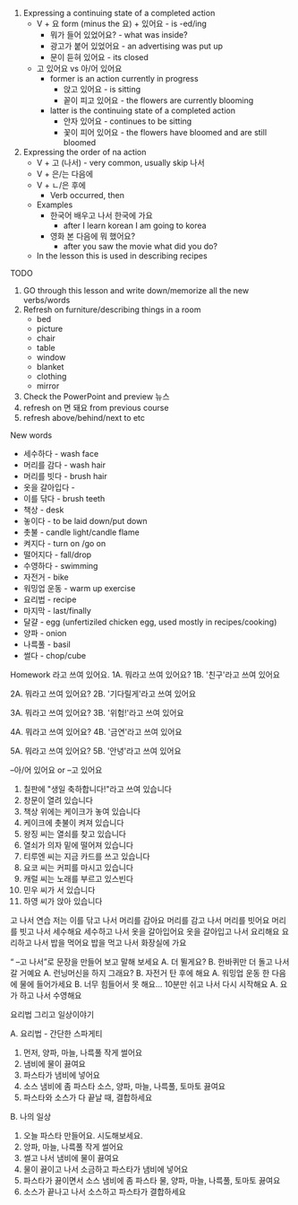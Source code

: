 1. Expressing a continuing state of a completed action
    - V + 요 form (minus the 요) + 있어요 - is -ed/ing
        - 뭐가 들어 있었어요? - what was inside?
        - 광고가 붙어 있었어요 - an advertising was put up
        - 문이 듣혀 있어요 - its closed
    - 고 있어요 vs 아/어 있어요
        - former is an action currently in progress
            - 앉고 있어요 - is sitting
            - 꽅이 피고 있어요 - the flowers are currently blooming
        - latter is the continuing state of a completed action
            - 안자 있어요 - continues to be sitting
            - 꽃이 피어 있어요 - the flowers have bloomed and are still bloomed
2. Expressing the order of na action
    - V + 고 (나서) - very common, usually skip 나서
    - V + 은/는 다음에
    - V + ㄴ/은 후에
        - Verb occurred, then
    - Examples
        - 한국어 배우고 나서 한국에 가요
            - after I learn korean I am going to korea
        - 영화 본 다음에 뭐 했어요?
            - after you saw the movie what did you do?
    - In the lesson this is used in describing recipes


TODO
1. GO through this lesson and write down/memorize all the new verbs/words
2. Refresh on furniture/describing things in a room
    - bed
    - picture
    - chair
    - table
    - window
    - blanket
    - clothing
    - mirror
3. Check the PowerPoint and preview 뉴스
4. refresh on 면 돼요 from previous course
5. refresh above/behind/next to etc


New words
- 세수하다 - wash face
- 머리를 감다 - wash hair
- 머리를 빗다 - brush hair
- 옷을 갈아입다 -
- 이를 닦다 - brush teeth
- 책상 - desk
- 놓이다 - to be laid down/put down
- 촛불 - candle light/candle flame
- 켜지다 - turn on /go on
- 떨어지다 - fall/drop
- 수영하다 - swimming
- 자전거 - bike
- 워밍업 운동 - warm up exercise
- 요리법 - recipe
- 마지막 - last/finally
- 달걀 - egg (unfertiziled chicken egg, used mostly in recipes/cooking)
- 양파 - onion
- 나륵풀 - basil
- 썰다 - chop/cube

Homework
라고 쓰여 있어요.
1A. 뭐라고 쓰여 있어요?
1B. '친구'라고 쓰여 있어요

2A. 뭐라고 쓰여 있어요?
2B. '기다릴게'라고 쓰여 있어요

3A. 뭐라고 쓰여 있어요?
3B. '위험!'라고 쓰여 있어요

4A. 뭐라고 쓰여 있어요?
4B. '금연'라고 쓰여 있어요

5A. 뭐라고 쓰여 있어요?
5B. '안녕'라고 쓰여 있어요

–아/어 있어요 or –고 있어요
1. 칠판에 "생일 축하합니다!"라고 쓰여 있습니다
2. 창문이 열려 있습니다
3. 책상 위에는 케이크가 놓여 있습니다
4. 케이크에 촛불이 켜져 있습니다
5. 왕징 씨는 열쇠를 찾고 있습니다
6. 열쇠가 의자 밑에 떨어져 있습니다
7. 티루엔 씨는 지금 카드를 쓰고 있습니다
8. 요코 씨는 커피를 마시고 있습니다
9. 캐럴 씨는 노래를 부르고 있스빈다
10. 민우 씨가 서 있습니다
11. 하영 씨가 앉아 있습니다

고 나서 연습
저는 이를 닦고 나서 머리를 감아요
머리를 감고 나서 머리를 빗어요
머리를 빗고 나서 세수해요
세수하고 나서 옷을 갈아입어요
옷을 갈아입고 나서 요리해요
요리하고 나서 밥을 먹어요
밥을 먹고 나서 화장실에 가요

“ –고 나서”로 문장을 만들어 보고 말해 보세요
A. 더 뛸게요?
B. 한바퀴만 더 돌고 나서 갈 거예요
A. 런닝머신을 하지 그래요?
B. 자전거 탄 후에 해요
A. 워밍업 운동 한 다음에 물에 들어가세요
B. 너무 힘들어서 못 해요... 10분만 쉬고 나서 다시 시작해요
A. 요가 하고 나서 수영해요

요리법 그리고 일상이야기

A. 요리법 - 간단한 스파게티
1. 먼저, 양파, 마늘, 나륵풀 작게 썰어요
2. 냄비에 물이 끓여요
3. 파스타가 냄비에 넣어요
4. 소스 냄비에 좀 파스타 소스, 양파, 마늘, 나륵풀, 토마토 끓여요
5. 파스타와 소스가 다 끝날 때, 결합하세요

B. 나의 일상
1. 오늘 파스타 만들어요. 시도해보세요.
2. 앙파, 마늘, 나륵풀 작게 썰어요
3. 썰고 나서 냄비에 물이 끓여요
4. 물이 끓이고 나서 소금하고 파스타가 냄비에 넣어요
5. 파스타가 끓이면서 소스 냄비에 좀 파스타 물, 양파, 마늘, 나륵풀, 토마토 끓여요
6. 소스가 끝나고 나서 소스하고 파스타가 결합하세요